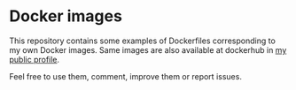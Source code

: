 # Docker images

This repository contains some examples of Dockerfiles corresponding to my own Docker images. Same images are also available at dockerhub in [my public profile](https://hub.docker.com/u/alimnios72/).


Feel free to use them, comment, improve them or report issues.